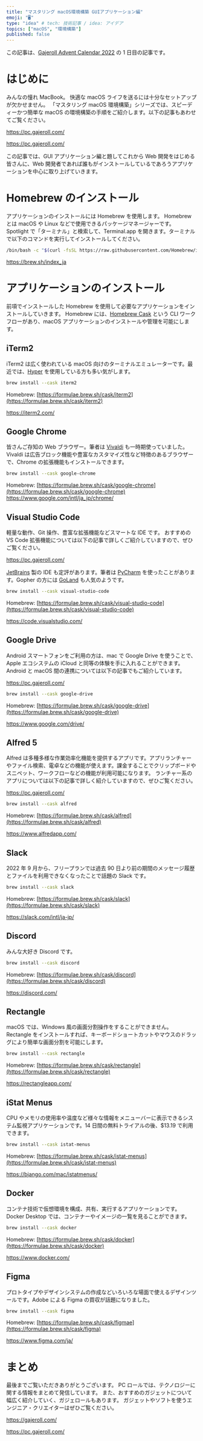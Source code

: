 ```yaml
---
title: "マスタリング macOS環境構築 GUIアプリケーション編"
emoji: "🖥️"
type: "idea" # tech: 技術記事 / idea: アイデア
topics: ["macOS", "環境構築"]
published: false
---
```


この記事は、[Gajeroll Advent Calendar 2022](https://qiita.com/advent-calendar/2022/gajeroll) の 1 日目の記事です。

# はじめに

みんなの憧れ MacBook。
快適な macOS ライフを送るには十分なセットアップが欠かせません。
「マスタリング macOS 環境構築」シリーズでは、スピーディーかつ簡単な macOS の環境構築の手順をご紹介します。以下の記事もあわせてご覧ください。

https://pc.gajeroll.com/

https://pc.gajeroll.com/

この記事では、GUI アプリケーション編と題してこれから Web 開発をはじめる皆さんに、Web 開発者であれば誰もがインストールしているであろうアプリケーションを中心に取り上げていきます。

# Homebrew のインストール

アプリケーションのインストールには Homebrew を使用します。
Homebrew とは macOS や Linux などで使用できるパッケージマネージャーです。
Spotlight で「ターミナル」と検索して、Terminal.app を開きます。ターミナルで以下のコマンドを実行してインストールしてください。

```sh
/bin/bash -c "$(curl -fsSL https://raw.githubusercontent.com/Homebrew/install/HEAD/install.sh)"
```

https://brew.sh/index_ja

# アプリケーションのインストール

前項でインストールした Homebrew を使用して必要なアプリケーションをインストールしていきます。
Homebrew には、[Homebrew Cask](https://github.com/Homebrew/homebrew-cask) という CLI ワークフローがあり、macOS アプリケーションのインストールや管理を可能にします。

## iTerm2

iTerm2 は広く使われている macOS 向けのターミナルエミュレーターです。最近では、[Hyper](https://hyper.is/) を使用している方も多い気がします。

```sh
brew install --cask iterm2
```

Homebrew: [https://formulae.brew.sh/cask/iterm2](https://formulae.brew.sh/cask/iterm2)

https://iterm2.com/

## Google Chrome

皆さんご存知の Web ブラウザー。筆者は [Vivaldi](https://vivaldi.com/ja/) も一時期使っていました。Vivaldi は広告ブロック機能や豊富なカスタマイズ性など特徴のあるブラウザーで、Chrome の拡張機能もインストールできます。

```sh
brew install --cask google-chrome
```

Homebrew: [https://formulae.brew.sh/cask/google-chrome](https://formulae.brew.sh/cask/google-chrome)
https://www.google.com/intl/ja_jp/chrome/

## Visual Studio Code

軽量な動作、Git 操作、豊富な拡張機能などスマートな IDE です。
おすすめの VS Code 拡張機能については以下の記事で詳しくご紹介していますので、ぜひご覧ください。

https://pc.gajeroll.com/

[JetBrains](https://www.jetbrains.com/ja-jp/) 製の IDE も定評があります。筆者は [PyCharm](https://www.jetbrains.com/ja-jp/pycharm/) を使ったことがあります。Gopher の方には [GoLand](https://www.jetbrains.com/ja-jp/go/) も人気のようです。

```sh
brew install --cask visual-studio-code
```

Homebrew: [https://formulae.brew.sh/cask/visual-studio-code](https://formulae.brew.sh/cask/visual-studio-code)

https://code.visualstudio.com/

## Google Drive

Android スマートフォンをご利用の方は、mac で Google Drive を使うことで、Apple エコシステムの iCloud と同等の体験を手に入れることができます。
Android と macOS 間の連携については以下の記事でもご紹介しています。

https://pc.gajeroll.com/

```sh
brew install --cask google-drive
```

Homebrew: [https://formulae.brew.sh/cask/google-drive](https://formulae.brew.sh/cask/google-drive)

https://www.google.com/drive/

## Alfred 5

Alfred は多種多様な作業効率化機能を提供するアプリです。アプリランチャーやファイル検索、電卓などの機能が使えます。課金することでクリップボードやスニペット、ワークフローなどの機能が利用可能になります。
ランチャー系のアプリについては以下の記事で詳しく紹介していますので、ぜひご覧ください。

https://pc.gajeroll.com/

```sh
brew install --cask alfred
```

Homebrew: [https://formulae.brew.sh/cask/alfred](https://formulae.brew.sh/cask/alfred)

https://www.alfredapp.com/

## Slack

2022 年 9 月から、フリープランでは過去 90 日より前の期間のメッセージ履歴とファイルを利用できなくなったことで話題の Slack です。

```sh
brew install --cask slack
```

Homebrew: [https://formulae.brew.sh/cask/slack](https://formulae.brew.sh/cask/slack)

https://slack.com/intl/ja-jp/

## Discord

みんな大好き Discord です。

```sh
brew install --cask discord
```

Homebrew: [https://formulae.brew.sh/cask/discord](https://formulae.brew.sh/cask/discord)

https://discord.com/

## Rectangle

macOS では、Windows 風の画面分割操作をすることができません。Rectangle をインストールすれば、キーボードショートカットやマウスのドラッグにより簡単な画面分割を可能にします。

```sh
brew install --cask rectangle
```

Homebrew: [https://formulae.brew.sh/cask/rectangle](https://formulae.brew.sh/cask/rectangle)

https://rectangleapp.com/

## iStat Menus

CPU やメモリの使用率や温度など様々な情報をメニューバーに表示できるシステム監視アプリケーションです。14 日間の無料トライアルの後、$13.19 で利用できます。

```sh
brew install --cask istat-menus
```

Homebrew: [https://formulae.brew.sh/cask/istat-menus](https://formulae.brew.sh/cask/istat-menus)

https://bjango.com/mac/istatmenus/

## Docker

コンテナ技術で仮想環境を構成、共有、実行するアプリケーションです。Docker Desktop では、コンテナーやイメージの一覧を見ることができます。

```sh
brew install --cask docker
```

Homebrew: [https://formulae.brew.sh/cask/docker](https://formulae.brew.sh/cask/docker)

https://www.docker.com/

## Figma

プロトタイプやデザインシステムの作成などいろいろな場面で使えるデザインツールです。Adobe による Figma の買収が話題になりました。

```sh
brew install --cask figma
```

Homebrew: [https://formulae.brew.sh/cask/figmae](https://formulae.brew.sh/cask/figma)

https://www.figma.com/ja/

# まとめ

最後までご覧いただきありがとうございます。
PC ロールでは、テクノロジーに関する情報をまとめて発信しています。
また、おすすめのガジェットについて幅広く紹介していく、ガジェロールもあります。
ガジェットやソフトを使うエンジニア・クリエイターはぜひご覧ください。

https://gajeroll.com/

https://pc.gajeroll.com/
